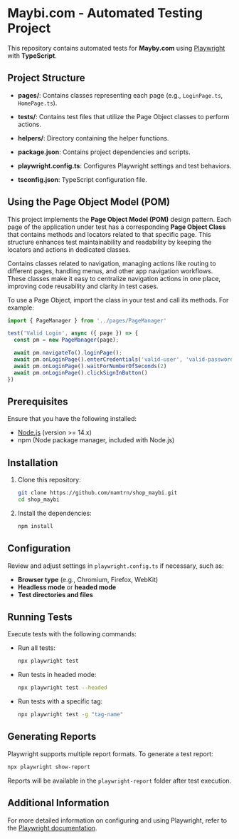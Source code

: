 # Maybi.com - Automated Testing Project

This repository contains automated tests for **Mayby.com** using [Playwright](https://playwright.dev/) with **TypeScript**.

## Project Structure

- **pages/**: Contains classes representing each page (e.g., `LoginPage.ts`, `HomePage.ts`).
- **tests/**: Contains test files that utilize the Page Object classes to perform actions.
- **helpers/**: Directory containing the helper functions.

- **package.json**: Contains project dependencies and scripts.
- **playwright.config.ts**: Configures Playwright settings and test behaviors.
- **tsconfig.json**: TypeScript configuration file.

## Using the Page Object Model (POM)

This project implements the **Page Object Model (POM)** design pattern. Each page of the application under test has a corresponding **Page Object Class** that contains methods and locators related to that specific page. This structure enhances test maintainability and readability by keeping the locators and actions in dedicated classes.

Contains classes related to navigation, managing actions like routing to different pages, handling menus, and other app navigation workflows. These classes make it easy to centralize navigation actions in one place, improving code reusability and clarity in test cases.

To use a Page Object, import the class in your test and call its methods. For example:

```typescript
import { PageManager } from '../pages/PageManager'

test('Valid Login', async ({ page }) => {
  const pm = new PageManager(page);

  await pm.navigateTo().loginPage();
  await pm.onLoginPage().enterCredentials('valid-user', 'valid-password');
  await pm.onLoginPage().waitForNumberOfSeconds(2) 
  await pm.onLoginPage().clickSignInButton()
})
```

## Prerequisites

Ensure that you have the following installed:

- [Node.js](https://nodejs.org/) (version >= 14.x)
- npm (Node package manager, included with Node.js)

## Installation

1. Clone this repository:

   ```bash
   git clone https://github.com/namtrn/shop_maybi.git
   cd shop_maybi
   ```

2. Install the dependencies:

   ```bash
   npm install
   ```

## Configuration

Review and adjust settings in `playwright.config.ts` if necessary, such as:

- **Browser type** (e.g., Chromium, Firefox, WebKit)
- **Headless mode** or **headed mode**
- **Test directories and files**

## Running Tests

Execute tests with the following commands:

- Run all tests:

  ```bash
  npx playwright test
  ```

- Run tests in headed mode:

  ```bash
  npx playwright test --headed
  ```

- Run tests with a specific tag:

  ```bash
  npx playwright test -g "tag-name"
  ```

## Generating Reports

Playwright supports multiple report formats. To generate a test report:

```bash
npx playwright show-report
```

Reports will be available in the `playwright-report` folder after test execution.

## Additional Information

For more detailed information on configuring and using Playwright, refer to the [Playwright documentation](https://playwright.dev/docs/intro).